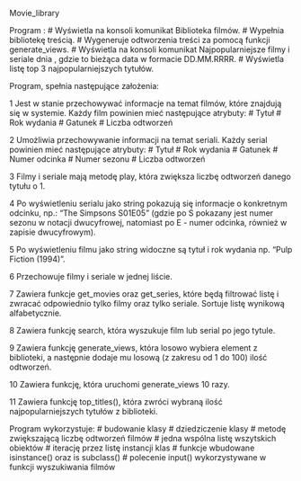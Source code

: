Movie_library

Program :
    #  Wyświetla na konsoli komunikat Biblioteka filmów.
    #  Wypełnia bibliotekę treścią.
    #  Wygeneruje odtworzenia treści za pomocą funkcji generate_views.
    #  Wyświetla na konsoli komunikat Najpopularniejsze filmy i seriale dnia <data>, gdzie <data> to bieżąca data w formacie DD.MM.RRRR.
    #  Wyświetla listę top 3 najpopularniejszych tytułów.


Program, spełnia następujące założenia:

1 Jest w stanie przechowywać informacje na temat filmów, które znajdują się w systemie. Każdy film powinien mieć następujące atrybuty:
    # Tytuł
    # Rok wydania
    # Gatunek
    # Liczba odtworzeń

2 Umożliwia przechowywanie informacji na temat seriali. Każdy serial powinien mieć następujące atrybuty:
    # Tytuł
    # Rok wydania
    # Gatunek
    # Numer odcinka
    # Numer sezonu 
    # Liczba odtworzeń

3 Filmy i seriale mają metodę play, która zwiększa liczbę odtworzeń danego tytułu o 1.

4 Po wyświetleniu serialu jako string pokazują się informacje o konkretnym odcinku, np.: “The Simpsons S01E05” (gdzie po S pokazany jest numer sezonu w notacji dwucyfrowej, natomiast po E - numer odcinka, również w zapisie dwucyfrowym).
       
5 Po wyświetleniu filmu jako string widoczne są tytuł i rok wydania np. “Pulp Fiction (1994)”.

6 Przechowuje filmy i seriale w jednej liście.

7 Zawiera  funkcje get_movies oraz get_series, które będą filtrować listę i zwracać odpowiednio tylko filmy oraz tylko seriale. Sortuje listę wynikową alfabetycznie.

8 Zawiera funkcję search, która wyszukuje film lub serial po jego tytule.
 
9 Zawiera funkcję generate_views, która losowo wybiera element z biblioteki, a następnie dodaje mu losową (z zakresu od 1 do 100) ilość odtworzeń. 

10  Zawiera funkcję, która uruchomi generate_views 10 razy.

11 Zawiera funkcję top_titles(), która zwróci wybraną ilość najpopularniejszych tytułów z biblioteki. 

Program wykorzystuje:
    # budowanie klasy
    # dziedziczenie klasy 
    # metodę zwiększającą liczbę odtworzeń filmów 
    # jedna wspólna listę wszytskich obiektów
    # iterację przez listę instancji klas
    # funkcje wbudowane isinstance() oraz is subclass()
    # polecenie input() wykorzystywane w funkcji wyszukiwania filmów
